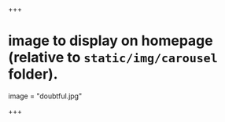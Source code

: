 +++

# image to display on homepage (relative to `static/img/carousel` folder).
image = "doubtful.jpg"

+++

